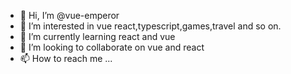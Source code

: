 - 👋 Hi, I’m @vue-emperor
- 👀 I’m interested in vue react,typescript,games,travel and so on.
- 🌱 I’m currently learning react and vue
- 💞️ I’m looking to collaborate on vue and react
- 📫 How to reach me ...

<!---
vue-boss/vue-boss is a ✨ special ✨ repository because its `README.md` (this file) appears on your GitHub profile.
You can click the Preview link to take a look at your changes.
--->
